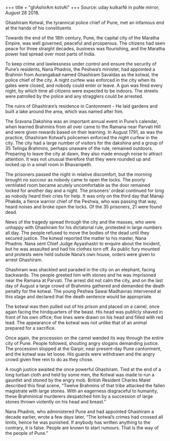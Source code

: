 +++
title = "ghAshirAm kotvAl"
+++
Source: uday kulkarNi in puNe mirror, August 28 2018.

Ghashiram Kotwal, the tyrannical police chief of Pune, met an infamous end at the hands of his constituents

Towards the end of the 18th century, Pune, the capital city of the Maratha Empire, was well governed, peaceful and prosperous. The citizens had seen peace for three straight decades, business was flourishing, and the Maratha power had spread over most parts of India.

To keep crime and lawlessness under control and ensure the security of Pune’s residents, Nana Phadnis, the Peshwa’s minister, had appointed a Brahmin from Aurangabad named Ghashiram Savaldas as the kotwal, the police chief of the city. A night curfew was enforced in the city when its gates were closed, and nobody could enter or leave. A gun was fired every night, by which time all citizens were expected to be indoors. The streets were patrolled by the police and any stragglers could be arrested.


The ruins of Ghashiram’s residence in Cantonment - He laid gardens and built a lake around the area, which was named after him.

The Sravana Dakshina was an important annual event in Pune’s calendar, when learned Brahmins from all over came to the Ramana near Parvati Hill and were given rewards based on their learning. In August 1791, as was the practice, Ghashiram Kotwal’s policemen enforced the night curfew in the city. The city had a large number of visitors for the dakshina and a group of 35 Telinga Brahmins, perhaps unaware of the rule, remained outdoors. Preparing to leave the city at dawn, they also made enough noise to attract attention. It was not unusual therefore that they were rounded up and locked up in a small room in Bhavanipeth.

The prisoners passed the night in relative discomfort, but the morning brought no succour as nobody came to open the locks. The poorly ventilated room became acutely uncomfortable as the door remained locked for another day and a night. The prisoners’ ordeal continued for long as nobody heard their cries for help. It was only on the third day that Manaji Phakda, a fierce warrior chief of the Peshwa, who was passing that way, heard noises and broke open the locks. Of the 35 prisoners, 21 were found dead.

News of the tragedy spread through the city and the masses, who were unhappy with Ghashiram for his dictatorial rule, protested in large numbers all day. The people refused to move the bodies of the dead until they secured justice. The kotwal reported the matter to his master, Nana Phadnis. Nana sent Chief Judge Ayyashastri to enquire about the incident, but he was assaulted and had his clothes torn off. As public fury mounted and protests were held outside Nana’s own house, orders were given to arrest Ghashiram.

Ghashiram was shackled and paraded in the city on an elephant, facing backwards. The people greeted him with stones and he was imprisoned near the Ramana at Parvati. The arrest did not calm the city, and on the last day of August a large crowd of Brahmins gathered and demanded the death penalty for the kotwal. The young Peshwa Sawai Madhavrao intervened at this stage and declared that the death sentence would be appropriate.

The kotwal was then pulled out of his prison and placed on a camel, once again facing the hindquarters of the beast. His head was publicly shaved in front of his own office; five lines were drawn on his head and filled with red lead. The appearance of the kotwal was not unlike that of an animal prepared for a sacrifice.

Once again, the procession on the camel wended its way through the entire city of Pune. People followed, shouting angry slogans demanding justice. The procession stopped at the Garpir, near present-day Pune cantonment, and the kotwal was let loose. His guards were withdrawn and the angry crowd given free rein to do as they chose.


A rough justice awaited the once powerful Ghashiram. Tied at the end of a long turban cloth and held by some men, the Kotwal was made to run a gauntlet and stoned by the angry mob. British Resident Charles Malet described this final scene, “Twelve Brahmins of that tribe attacked the fallen magistrate with large stones. With an eagerness disgraceful to humanity, these Brahminical murderers despatched him by a succession of large stones thrown violently on his head and breast.”

Nana Phadnis, who administered Pune and had appointed Ghashiram a decade earlier, wrote a few days later, “The kotwal’s crimes had crossed all limits, hence he was punished. If anybody has written anything to the contrary, it is false. People are known to start rumours. That is the way of the people of Pune.”
